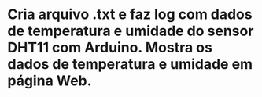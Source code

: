 # Cria arquivo .txt e faz log com dados de temperatura e umidade do sensor DHT11 com Arduino. Mostra os dados de temperatura e umidade em página Web.
